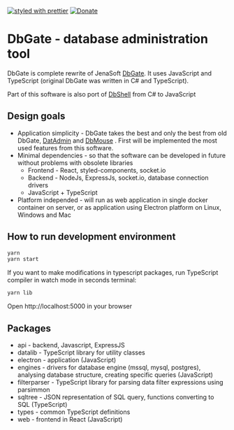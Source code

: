 [![styled with prettier](https://img.shields.io/badge/styled_with-prettier-ff69b4.svg)](https://github.com/prettier/prettier)
[![Donate](https://img.shields.io/badge/donate-paypal-blue.svg)](https://paypal.me/JanProchazkaCz/30eur)

# DbGate - database administration tool

DbGate is complete rewrite of JenaSoft [DbGate](http://www.jenasoft.com/dbgate). It uses JavaScript and TypeScript (original DbGate was written in C# and TypeScript). 

Part of this software is also port of [DbShell](https://github.com/dbshell/dbshell) from C# to JavaScript

## Design goals
* Application simplicity - DbGate takes the best and only the best from old DbGate, [DatAdmin](http://www.jenasoft.com/datadmin) and [DbMouse](http://www.jenasoft.com/dbmouse) . First will be implemented the most used features from this software.
* Minimal dependencies - so that the software can be developed in future without problems with obsolete libraries
    * Frontend - React, styled-components, socket.io
    * Backend - NodeJs, ExpressJs, socket.io, database connection drivers
    * JavaScript + TypeScript
* Platform independed - will run as web application in single docker container on server, or as application using Electron platform on Linux, Windows and Mac

## How to run development environment

```sh
yarn
yarn start
```

If you want to make modifications in typescript packages, run TypeScript compiler in watch mode in seconds terminal:
```sh
yarn lib
```

Open http://localhost:5000 in your browser

## Packages
* api - backend, Javascript, ExpressJS
* datalib - TypeScript library for utility classes
* electron - application (JavaScript)
* engines - drivers for database engine (mssql, mysql, postgres), analysing database structure, creating specific queries (JavaScript)
* filterparser - TypeScript library for parsing data filter expressions using parsimmon
* sqltree - JSON representation of SQL query, functions converting to SQL (TypeScript)
* types - common TypeScript definitions
* web - frontend in React (JavaScript)
